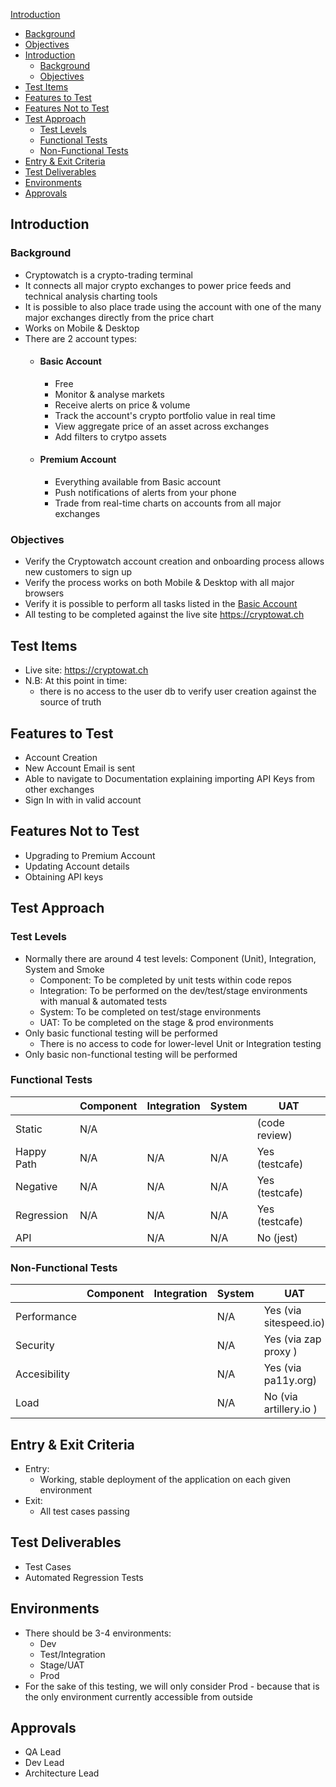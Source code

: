 
[Introduction](#introduction)
  - [Background](#background)
  - [Objectives](#objectives)
- [Introduction](#introduction)
  - [Background](#background)
  - [Objectives](#objectives)
- [Test Items](#test-items)
- [Features to Test](#features-to-test)
- [Features Not to Test](#features-not-to-test)
- [Test Approach](#test-approach)
  - [Test Levels](#test-levels)
  - [Functional Tests](#functional-tests)
  - [Non-Functional Tests](#non-functional-tests)
- [Entry & Exit Criteria](#entry--exit-criteria)
- [Test Deliverables](#test-deliverables)
- [Environments](#environments)
- [Approvals](#approvals)

## Introduction
### Background
- Cryptowatch is a crypto-trading terminal
- It connects all major crypto exchanges to power price feeds and technical analysis charting tools
- It is possible to also place trade using the account with one of the many major exchanges directly from the price chart
- Works on Mobile & Desktop
- There are 2 account types:
  - #### Basic Account
    - Free 
    - Monitor & analyse markets
    - Receive alerts on price & volume
    - Track the account's crypto portfolio value in real time
    - View aggregate price of an asset across exchanges
    - Add filters to crytpo assets 
  - #### Premium Account
    - Everything available from Basic account
    - Push notifications of alerts from your phone
    - Trade from real-time charts on accounts from all major exchanges 

### Objectives
- Verify the Cryptowatch account creation and onboarding process allows new customers to sign up
- Verify the process works on both Mobile & Desktop with all major browsers
- Verify it is possible to perform all tasks listed in the [Basic Account](#basic-account)
- All testing to be completed against the live site https://cryptowat.ch

## Test Items
- Live site: https://cryptowat.ch
- N.B: At this point in time:
  - there is no access to the user db to verify user creation against the source of truth

## Features to Test
- Account Creation
- New Account Email is sent 
- Able to navigate to Documentation explaining importing API Keys from other exchanges
- Sign In with in valid account

## Features Not to Test
- Upgrading to Premium Account
- Updating Account details
- Obtaining API keys

## Test Approach
### Test Levels
- Normally there are around 4 test levels: Component (Unit), Integration, System and Smoke
  - Component: To be completed by unit tests within code repos
  - Integration: To be performed on the dev/test/stage environments with manual & automated tests
  - System: To be completed on test/stage environments
  - UAT: To be completed on the stage & prod environments
- Only basic functional testing will be performed
  - There is no access to code for lower-level Unit or Integration testing
- Only basic non-functional testing will be performed

### Functional Tests
|            | Component | Integration | System | UAT            |
| ---------- | --------- | ----------- | ------ | -------------- |
| Static     | N/A       |             |        | (code review)  |
| Happy Path | N/A       | N/A         | N/A    | Yes (testcafe) |
| Negative   | N/A       | N/A         | N/A    | Yes (testcafe) |
| Regression | N/A       | N/A         | N/A    | Yes (testcafe) |
| API        |           | N/A         | N/A    | No  (jest)     |
       
### Non-Functional Tests
|              | Component | Integration | System | UAT                     |
| ------------ | --------- | ----------- | ------ | ----------------------- |
| Performance  |           |             | N/A    | Yes (via sitespeed.io)  |
| Security     |           |             | N/A    | Yes (via zap proxy )    |
| Accesibility |           |             | N/A    | Yes (via pa11y.org)     |
| Load         |           |             | N/A    | No  (via artillery.io ) |

## Entry & Exit Criteria
- Entry:
  - Working, stable deployment of the application on each given environment
- Exit:
  - All test cases passing 

## Test Deliverables
- Test Cases
- Automated Regression Tests

## Environments
- There should be 3-4 environments:
  - Dev
  - Test/Integration
  - Stage/UAT 
  - Prod
- For the sake of this testing, we will only consider Prod - because that is the only environment currently accessible from outside

## Approvals
- QA Lead
- Dev Lead
- Architecture Lead

